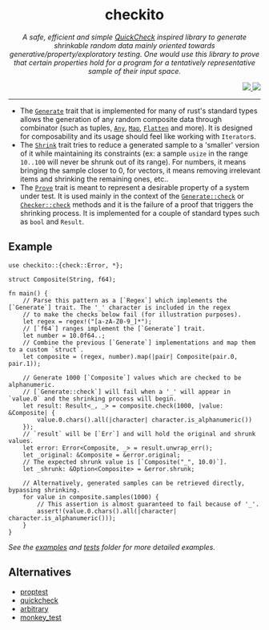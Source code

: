 <div align="center"> <h1> checkito </h1> </div>

<p align="center">
    <em> A safe, efficient and simple <a href="https://hackage.haskell.org/package/QuickCheck">QuickCheck</a> inspired library to generate shrinkable random data mainly oriented towards generative/property/exploratory testing. One would use this library to prove that certain properties hold for a program for a tentatively representative sample of their input space. </em>
</p>

<div align="right">
    <a href="https://github.com/Magicolo/checkito/actions/workflows/test.yml"> <img src="https://github.com/Magicolo/checkito/actions/workflows/test.yml/badge.svg"> </a>
    <a href="https://crates.io/crates/checkito"> <img src="https://img.shields.io/crates/v/checkito.svg"> </a>
</div>
<p/>

---

-   The [`Generate`](src/generate.rs) trait that is implemented for many of rust's standard types allows the generation of any random composite data through combinator (such as tuples, [`Any`](src/any.rs), [`Map`](src/map.rs), [`Flatten`](src/flatten.rs) and more). It is designed for composability and its usage should feel like working with `Iterator`s.
-   The [`Shrink`](src/shrink.rs) trait tries to reduce a generated sample to a 'smaller' version of it while maintaining its constraints (ex: a sample `usize` in the range `10..100` will never be shrunk out of its range). For numbers, it means bringing the sample closer to 0, for vectors, it means removing irrelevant items and shrinking the remaining ones, etc..
-   The [`Prove`](src/prove.rs) trait is meant to represent a desirable property of a system under test. It is used mainly in the context of the [`Generate::check`](src/generate.rs) or [`Checker::check`](src/check.rs) methods and it is the failure of a proof that triggers the shrinking process. It is implemented for a couple of standard types such as `bool` and `Result`.


## Example

```rust, should_panic
use checkito::{check::Error, *};

struct Composite(String, f64);

fn main() {
    // Parse this pattern as a [`Regex`] which implements the [`Generate`] trait. The '_' character is included in the regex
    // to make the checks below fail (for illustration purposes).
    let regex = regex!("[a-zA-Z0-9_]*");
    // [`f64`] ranges implement the [`Generate`] trait.
    let number = 10.0f64..;
    // Combine the previous [`Generate`] implementations and map them to a custom `struct`.
    let composite = (regex, number).map(|pair| Composite(pair.0, pair.1));

    // Generate 1000 [`Composite`] values which are checked to be alphanumeric.
    // [`Generate::check`] will fail when a '_' will appear in `value.0` and the shrinking process will begin.
    let result: Result<_, _> = composite.check(1000, |value: &Composite| {
        value.0.chars().all(|character| character.is_alphanumeric())
    });
    // `result` will be [`Err`] and will hold the original and shrunk values.
    let error: Error<Composite, _> = result.unwrap_err();
    let _original: &Composite = &error.original;
    // The expected shrunk value is [`Composite("_", 10.0)`].
    let _shrunk: &Option<Composite> = &error.shrunk;

    // Alternatively, generated samples can be retrieved directly, bypassing shrinking.
    for value in composite.samples(1000) {
        // This assertion is almost guaranteed to fail because of '_'.
        assert!(value.0.chars().all(|character| character.is_alphanumeric()));
    }
}
```

_See the [examples](examples/) and [tests](tests/) folder for more detailed examples._

## Alternatives
- [proptest](https://crates.io/crates/proptest)
- [quickcheck](https://crates.io/crates/quickcheck)
- [arbitrary](https://crates.io/crates/arbitrary)
- [monkey_test](https://crates.io/crates/monkey_test)
